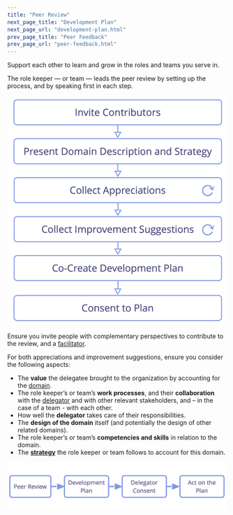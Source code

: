 ```yaml
---
title: "Peer Review"
next_page_title: "Development Plan"
next_page_url: "development-plan.html"
prev_page_title: "Peer Feedback"
prev_page_url: "peer-feedback.html"
---
```



<div class="card summary"><div class="card-body">Support each other to learn and grow in the roles and teams you serve in.
</div></div>

The role keeper — or team — leads the peer review by setting up the process, and by speaking first in each step.

![Peer review process](img/process/peer-review.png)

Ensure you invite people with complementary perspectives to contribute to the review, and a [facilitator](facilitate-meetings.html).

For both appreciations and improvement suggestions, ensure you consider the following aspects:

-   The **value** the delegatee brought to the organization by accounting for the <a href="glossary.html#entry-domain" class="glossary-tooltip" data-toggle="tooltip" title="Domain: A distinct area of influence, activity and decision-making within an organization.">domain</a>.
-   The role keeper’s or team’s **work processes**, and their **collaboration** with the <a href="glossary.html#entry-delegator" class="glossary-tooltip" data-toggle="tooltip" title="Delegator: An individual or group delegating responsibility for a domain to other(s).">delegator</a> and with other relevant stakeholders, and – in the case of a team - with each other.
-   How well the **delegator** takes care of their responsibilities.
-   The **design of the domain** itself (and potentially the design of other related domains).
-   The role keeper’s or team’s **competencies and skills** in relation to the domain.
-   The **<a href="glossary.html#entry-strategy" class="glossary-tooltip" data-toggle="tooltip" title="Strategy: A high level approach for how people will create value to successfully account for a domain.">strategy</a>** the role keeper or team follows to account for this domain.

![Continuous improvement of people's ability to effectively keep roles or collaborate in teams](img/evolution/development-process.png)


